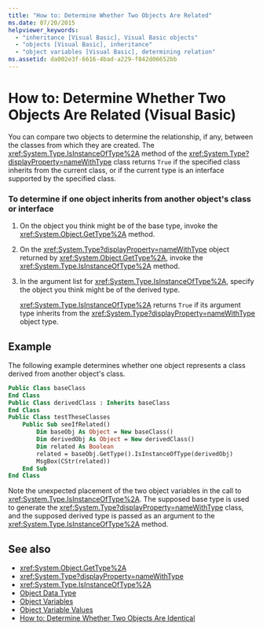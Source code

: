 ```yaml
---
title: "How to: Determine Whether Two Objects Are Related"
ms.date: 07/20/2015
helpviewer_keywords:
  - "inheritance [Visual Basic], Visual Basic objects"
  - "objects [Visual Basic], inheritance"
  - "object variables [Visual Basic], determining relation"
ms.assetid: da002e3f-6616-4bad-a229-f842d06652bb
---
```

# How to: Determine Whether Two Objects Are Related (Visual Basic)

You can compare two objects to determine the relationship, if any, between the classes from which they are created. The <xref:System.Type.IsInstanceOfType%2A> method of the <xref:System.Type?displayProperty=nameWithType> class returns `True` if the specified class inherits from the current class, or if the current type is an interface supported by the specified class.

### To determine if one object inherits from another object's class or interface

1. On the object you think might be of the base type, invoke the <xref:System.Object.GetType%2A> method.

2. On the <xref:System.Type?displayProperty=nameWithType> object returned by <xref:System.Object.GetType%2A>, invoke the <xref:System.Type.IsInstanceOfType%2A> method.

3. In the argument list for <xref:System.Type.IsInstanceOfType%2A>, specify the object you think might be of the derived type.

    <xref:System.Type.IsInstanceOfType%2A> returns `True` if its argument type inherits from the <xref:System.Type?displayProperty=nameWithType> object type.

## Example
 The following example determines whether one object represents a class derived from another object's class.

```vb
Public Class baseClass
End Class
Public Class derivedClass : Inherits baseClass
End Class
Public Class testTheseClasses
    Public Sub seeIfRelated()
        Dim baseObj As Object = New baseClass()
        Dim derivedObj As Object = New derivedClass()
        Dim related As Boolean
        related = baseObj.GetType().IsInstanceOfType(derivedObj)
        MsgBox(CStr(related))
    End Sub
End Class
```

Note the unexpected placement of the two object variables in the call to <xref:System.Type.IsInstanceOfType%2A>. The supposed base type is used to generate the <xref:System.Type?displayProperty=nameWithType> class, and the supposed derived type is passed as an argument to the <xref:System.Type.IsInstanceOfType%2A> method.

## See also

- <xref:System.Object.GetType%2A>
- <xref:System.Type?displayProperty=nameWithType>
- <xref:System.Type.IsInstanceOfType%2A>
- [Object Data Type](../../../language-reference/data-types/object-data-type.md)
- [Object Variables](object-variables.md)
- [Object Variable Values](object-variable-values.md)
- [How to: Determine Whether Two Objects Are Identical](how-to-determine-whether-two-objects-are-identical.md)
